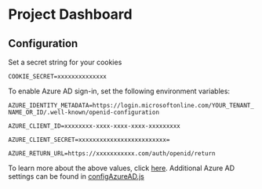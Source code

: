 # Project Dashboard

## Configuration

Set a secret string for your cookies

`COOKIE_SECRET=xxxxxxxxxxxxxx`

To enable Azure AD sign-in, set the following environment variables:
 
`AZURE_IDENTITY_METADATA=https://login.microsoftonline.com/YOUR_TENANT_NAME_OR_ID/.well-known/openid-configuration`

`AZURE_CLIENT_ID=xxxxxxxx-xxxx-xxxx-xxxx-xxxxxxxxx`

`AZURE_CLIENT_SECRET=xxxxxxxxxxxxxxxxxxxxxxxxx=`

`AZURE_RETURN_URL=https://xxxxxxxxxxx.com/auth/openid/return`

To learn more about the above values, click [here](https://azure.microsoft.com/en-us/documentation/articles/active-directory-b2c-reference-oidc/#get-a-token).
Additional Azure AD settings can be found in [configAzureAD.js](app/configAzureAD.js)